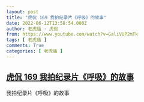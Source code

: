 ```yaml
---
layout: post
title: "虎侃 169 我拍纪录片《呼吸》的故事"
date: 2022-06-12T13:58:54.000Z
author: 老虎庙 · 虎侃
from: https://www.youtube.com/watch?v=GaliVUP2mTk
tags: [ 老虎庙 ]
comments: True
categories: [ 老虎庙 ]
---
```

<!--1655042334000-->
[虎侃 169 我拍纪录片《呼吸》的故事](https://www.youtube.com/watch?v=GaliVUP2mTk)
------

<div>
我拍纪录片《呼吸》的故事
</div>
